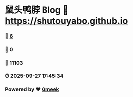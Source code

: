 # 鼠头鸭脖 Blog :link: https://shutouyabo.github.io 
### :page_facing_up: [6](https://shutouyabo.github.io/tag.html) 
### :speech_balloon: 0 
### :hibiscus: 11103 
### :alarm_clock: 2025-09-27 17:45:34 
### Powered by :heart: [Gmeek](https://github.com/Meekdai/Gmeek)
